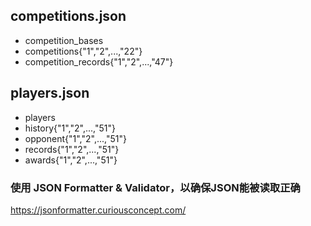 ## competitions.json
- competition_bases
- competitions{"1","2",...,"22"}
- competition_records{"1","2",...,"47"}

## players.json
- players
- history{"1","2",...,"51"}
- opponent{"1","2",...,"51"}
- records{"1","2",...,"51"}
- awards{"1","2",...,"51"}

### 使用 JSON Formatter & Validator，以确保JSON能被读取正确
https://jsonformatter.curiousconcept.com/
